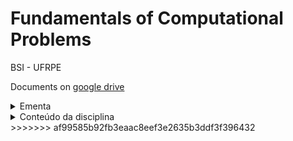 # Fundamentals of Computational Problems

  

BSI - UFRPE

  

Documents on [google drive](https://drive.google.com/drive/folders/1ymjpuwY9PuM7OKIoQvzubsmfdnE6z5wL?usp=sharing)
    
<details>
  <summary>Ementa</summary>


> Tipos de linguagens de programação. Análise de algoritmos: notação O e análise assintótica. Recursão. Busca linear e binária. Algoritmos de ordenação. Alocação estática e dinâmica de memória. Estruturas de dados básicas: matrizes, listas, pilhas e tabelas hash. Noções de orientação a objetos.

> ### Objetivo geral
> Introduzir e aplicar os conceitos de algoritmos, abstração de dados e estruturas de dados clássicas.

> ### Objetivos específicos
>  fornecer ao estudante a oportunidade de trabalhar em atividades práticas e na resolução de problemas através da programação e do uso de estruturas de dados, métodos de busca e de ordenação, com a respectiva compreensão da complexidade computacional de cada técnica.

  
</details>


<details>

<summary>Conteúdo da disciplina</summary>
  

## 1. Introdução aos algoritmos e problemas computacionais.

  

## 2. Análise de algoritmos: notação O e análise assintótica.

  

## 3. Recursão. Implementação de um programa recursivo.

  

## 4. Busca linear e binária.

* Implementação de um mecanismo de busca sequencial e binária.

  

## 5. Estruturas de dados básicas: implementação utilizando

  

* matrizes,

* listas,

* pilhas e

* tabelas hash.

* Busca em tabelas hash.

* Alocação estática e dinâmica de memória.

  

## 6. Algoritmos de ordenação.

* Implementação.
* Estratégias para ordenação em memória secundária.

  

## 7. Noções de orientação a objetos.

  
  

</details>
>>>>>>> af99585b92fb3eaac8eef3e2635b3ddf3f396432
